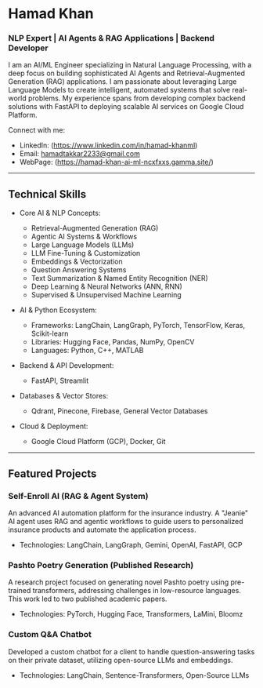 # Hamad Khan
  ### NLP Expert | AI Agents & RAG Applications | Backend Developer

  I am an AI/ML Engineer specializing in Natural Language Processing, with a deep focus on building
  sophisticated AI Agents and Retrieval-Augmented Generation (RAG) applications. I am passionate about
  leveraging Large Language Models to create intelligent, automated systems that solve real-world problems.
  My experience spans from developing complex backend solutions with FastAPI to deploying scalable AI
  services on Google Cloud Platform.

  Connect with me:
  - LinkedIn: (https://www.linkedin.com/in/hamad-khanml)
  - Email: hamadtakkar2233@gmail.com
  - WebPage: (https://hamad-khan-ai-ml-ncxfxxs.gamma.site/)

  ---
  ## Technical Skills

  - Core AI & NLP Concepts:
    - Retrieval-Augmented Generation (RAG)
    - Agentic AI Systems & Workflows
    - Large Language Models (LLMs)
    - LLM Fine-Tuning & Customization
    - Embeddings & Vectorization
    - Question Answering Systems
    - Text Summarization & Named Entity Recognition (NER)
    - Deep Learning & Neural Networks (ANN, RNN)
    - Supervised & Unsupervised Machine Learning

  - AI & Python Ecosystem:
    - Frameworks: LangChain, LangGraph, PyTorch, TensorFlow, Keras, Scikit-learn
    - Libraries: Hugging Face, Pandas, NumPy, OpenCV
    - Languages: Python, C++, MATLAB

  - Backend & API Development:
    - FastAPI, Streamlit

  - Databases & Vector Stores:
    - Qdrant, Pinecone, Firebase, General Vector Databases

  - Cloud & Deployment:
    - Google Cloud Platform (GCP), Docker, Git
  ---

  ## Featured Projects

  ### Self-Enroll AI (RAG & Agent System)
  An advanced AI automation platform for the insurance industry. A "Jeanie" AI agent uses RAG and agentic
  workflows to guide users to personalized insurance products and automate the application process.
  - Technologies: LangChain, LangGraph, Gemini, OpenAI, FastAPI, GCP

  ### Pashto Poetry Generation (Published Research)
  A research project focused on generating novel Pashto poetry using pre-trained transformers, addressing
  challenges in low-resource languages. This work led to two published academic papers.
  - Technologies: PyTorch, Hugging Face, Transformers, LaMini, Bloomz

  ### Custom Q&A Chatbot
  Developed a custom chatbot for a client to handle question-answering tasks on their private dataset,
  utilizing open-source LLMs and embeddings.
  - Technologies: LangChain, Sentence-Transformers, Open-Source LLMs
